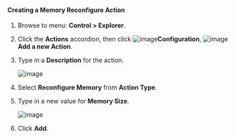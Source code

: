 #### Creating a Memory Reconfigure Action

1. Browse to menu: **Control > Explorer**.

2. Click the **Actions** accordion, then click ![image](../images/1847.png)**Configuration**, ![image](../images/1862.png)**Add a new Action**.

3. Type in a **Description** for the action.

    ![image](../images/1917.png)

4. Select **Reconfigure Memory** from **Action Type**.

5. Type in a new value for **Memory Size**.

    ![image](../images/1918.png)

6. Click **Add**.
